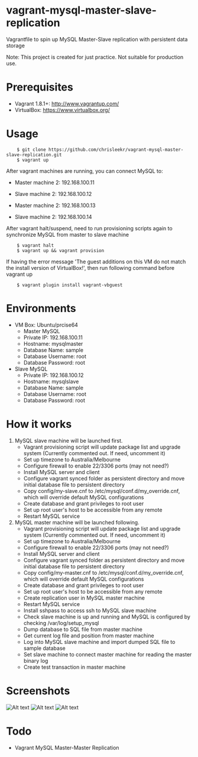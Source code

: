 # vagrant-mysql-master-slave-replication
Vagrantfile to spin up MySQL Master-Slave replication with persistent data storage

Note: This project is created for just practice. Not suitable for production use.


# Prerequisites
* Vagrant 1.8.1+: <http://www.vagrantup.com/>
* VirtualBox: <https://www.virtualbox.org/>

# Usage
```
    $ git clone https://github.com/chrisleekr/vagrant-mysql-master-slave-replication.git
    $ vagrant up
```
After vagrant machines are running, you can connect MySQL to:
* Master machine 2: 192.168.100.11
* Slave machine 2: 192.168.100.12

* Master machine 2: 192.168.100.13
* Slave machine 2: 192.168.100.14

After vagrant halt/suspend, need to run provisioning scripts again to synchronize MySQL from master to slave machine
```
    $ vagrant halt
    $ vagrant up && vagrant provision
```

If having the error message 'The guest additions on this VM do not match the install version of VirtualBox!', then run following command before vagrant up
```
    $ vagrant plugin install vagrant-vbguest
```
 
# Environments
* VM Box: Ubuntu/prcise64
    * Master MySQL
    * Private IP: 192.168.100.11
    * Hostname: mysqlmaster
    * Database Name: sample
    * Database Username: root
    * Database Password: root 
* Slave MySQL
    * Private IP: 192.168.100.12
    * Hostname: mysqlslave
    * Database Name: sample
    * Database Username: root
    * Database Password: root
 
# How it works
1. MySQL slave machine will be launched first. 
    * Vagrant provisioning script will update package list and upgrade system (Currently commented out. If need, uncomment it)
    * Set up timezone to Australia/Melbourne
    * Configure firewall to enable 22/3306 ports (may not need?)
    * Install MySQL server and client
    * Configure vagrant synced folder as persistent directory and move initial database file to persistent directory
    * Copy config/my-slave.cnf to /etc/mysql/conf.d/my_override.cnf, which will override default MySQL configurations
    * Create database and grant privileges to root user
    * Set up root user's host to be accessible from any remote 
    * Restart MySQL service
2. MySQL master machine will be launched following.
    * Vagrant provisioning script will update package list and upgrade system (Currently commented out. If need, uncomment it)
    * Set up timezone to Australia/Melbourne
    * Configure firewall to enable 22/3306 ports (may not need?)
    * Install MySQL server and client
    * Configure vagrant synced folder as persistent directory and move initial database file to persistent directory
    * Copy config/my-master.cnf to /etc/mysql/conf.d/my_override.cnf, which will override default MySQL configurations
    * Create database and grant privileges to root user
    * Set up root user's host to be accessible from any remote 
    * Create replication user in MySQL master machine
    * Restart MySQL service
    * Install sshpass to access ssh to MySQL slave machine
    * Check slave machine is up and running and MySQL is configured by checking /var/log/setup_mysql
    * Dump database to SQL file from master machine
    * Get current log file and position from master machine
    * Log into MySQL slave machine and import dumped SQL file to sample database
    * Set slave machine to connect master machine for reading the master binary log
    * Create test transaction in master machine
    
# Screenshots
![Alt text](/screenshots/screenshot1.png?raw=true "vagrant up")
![Alt text](/screenshots/screenshot2.png?raw=true "MySQL master machine")
![Alt text](/screenshots/screenshot3.png?raw=true "MySQL slave machine")

# Todo
* Vagrant MySQL Master-Master Replication
